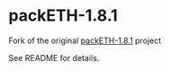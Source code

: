 # packETH-1.8.1
Fork of the original [packETH-1.8.1](https://github.com/jemcek/packETH) project

See README for details.